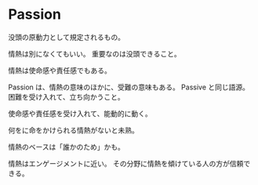 # Passion

没頭の原動力として規定されるもの。

情熱は別になくてもいい。
重要なのは没頭できること。

情熱は使命感や責任感でもある。

Passion は、情熱の意味のほかに、受難の意味もある。
Passive と同じ語源。
困難を受け入れて、立ち向かうこと。

使命感や責任感を受け入れて、能動的に動く。

何をに命をかけられる情熱がないと未熟。

情熱のベースは「誰かのため」かも。

情熱はエンゲージメントに近い。
その分野に情熱を傾けている人の方が信頼できる。
